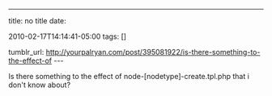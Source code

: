 ---
title: no title
date:

 2010-02-17T14:14:41-05:00 
tags:  []

tumblr_url:
http://yourpalryan.com/post/395081922/is-there-something-to-the-effect-of
\-\--

Is there something to the effect of node-\[nodetype\]-create.tpl.php
that i don't know about?
